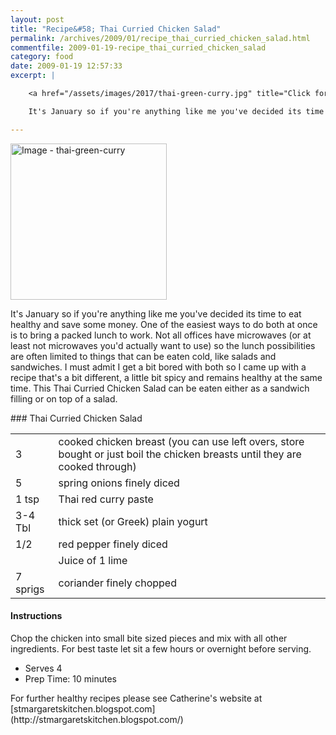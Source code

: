 ```yaml
---
layout: post
title: "Recipe&#58; Thai Curried Chicken Salad"
permalink: /archives/2009/01/recipe_thai_curried_chicken_salad.html
commentfile: 2009-01-19-recipe_thai_curried_chicken_salad
category: food
date: 2009-01-19 12:57:33
excerpt: |

    <a href="/assets/images/2017/thai-green-curry.jpg" title="Click for a larger image"><img src="/assets/images/2017/thai-green-curry-thumb.jpg" width="150" alt="Image - thai-green-curry"  class="photo right"/></a>

    It's January so if you're anything like me you've decided its time to eat healthy and save some money. One of the easiest ways to do both at once is to bring a packed lunch to work. Not all offices have microwaves (or at least not microwaves you'd actually want to use) so the lunch possibilities are often limited to things that can be eaten cold, like salads and sandwiches. I must admit I get a bit bored with both so I came up with a recipe that's a bit different, a little bit spicy and remains healthy at the same time. This Thai Curried Chicken Salad can be eaten either as a sandwich filling or on top of a salad.

---
```



<a href="/assets/images/2017/thai-green-curry.jpg" title="Click for a larger image"><img src="/assets/images/2017/thai-green-curry-thumb.jpg" width="250" alt="Image - thai-green-curry"  class="photo right"/></a>

It's January so if you're anything like me you've decided its time to eat healthy and save some money. One of the easiest ways to do both at once is to bring a packed lunch to work. Not all offices have microwaves (or at least not microwaves you'd actually want to use) so the lunch possibilities are often limited to things that can be eaten cold, like salads and sandwiches. I must admit I get a bit bored with both so I came up with a recipe that's a bit different, a little bit spicy and remains healthy at the same time. This Thai Curried Chicken Salad can be eaten either as a sandwich filling or on top of a salad.

<div markdown="1" class="recipe">
### Thai Curried Chicken Salad

|                 |                                                                                                                             |
|-----------------|-----------------------------------------------------------------------------------------------------------------------------|
| 3               | cooked chicken breast (you can use left overs, store bought or just boil the chicken breasts until they are cooked through) |
| 5               | spring onions finely diced                                                                                                  |
| 1 tsp           | Thai red curry paste                                                                                                        |
| 3-4 Tbl | thick set (or Greek) plain yogurt                                                                                           |
| 1/2             | red pepper finely diced                                                                                                     |
|                 | Juice of 1 lime                                                                                                             |
| 7 sprigs        | coriander finely chopped                                                                                                    |

#### Instructions

Chop the chicken into small bite sized pieces and mix with all other ingredients. For best taste let sit a few hours or overnight before serving.

-   Serves 4
-   Prep Time: 10 minutes

</div>
For further healthy recipes please see Catherine's website at [stmargaretskitchen.blogspot.com](http://stmargaretskitchen.blogspot.com/)
